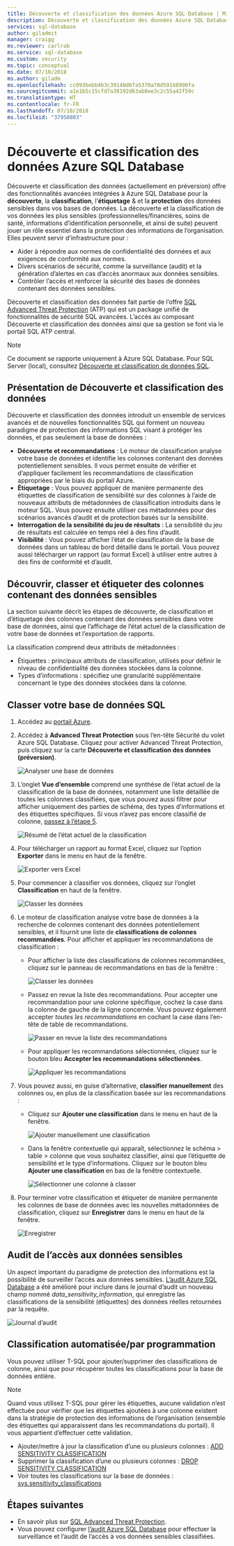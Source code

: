 ```yaml
---
title: Découverte et classification des données Azure SQL Database | Microsoft Docs
description: Découverte et classification des données Azure SQL Database
services: sql-database
author: giladmit
manager: craigg
ms.reviewer: carlrab
ms.service: sql-database
ms.custom: security
ms.topic: conceptual
ms.date: 07/10/2018
ms.author: giladm
ms.openlocfilehash: cc093bebb4b3c39140d6fa5370a78d59168990fa
ms.sourcegitcommit: a1e1b5c15cfd7a38192d63ab8ee3c2c55a42f59c
ms.translationtype: HT
ms.contentlocale: fr-FR
ms.lasthandoff: 07/10/2018
ms.locfileid: "37950803"
---
```

# <a name="azure-sql-database-data-discovery-and-classification"></a>Découverte et classification des données Azure SQL Database
Découverte et classification des données (actuellement en préversion) offre des fonctionnalités avancées intégrées à Azure SQL Database pour la **découverte**, la **classification**, l’**étiquetage**  & et la **protection** des données sensibles dans vos bases de données.
La découverte et la classification de vos données les plus sensibles (professionnelles/financières, soins de santé, informations d’identification personnelle, et ainsi de suite) peuvent jouer un rôle essentiel dans la protection des informations de l’organisation. Elles peuvent servir d’infrastructure pour :
* Aider à répondre aux normes de confidentialité des données et aux exigences de conformité aux normes.
* Divers scénarios de sécurité, comme la surveillance (audit) et la génération d’alertes en cas d’accès anormaux aux données sensibles.
* Contrôler l’accès et renforcer la sécurité des bases de données contenant des données sensibles.

Découverte et classification des données fait partie de l’offre [SQL Advanced Threat Protection](sql-advanced-threat-protection.md) (ATP) qui est un package unifié de fonctionnalités de sécurité SQL avancées. L’accès au composant Découverte et classification des données ainsi que sa gestion se font via le portail SQL ATP central.

> [!NOTE]
> Ce document se rapporte uniquement à Azure SQL Database. Pour SQL Server (local), consultez [Découverte et classification de données SQL](https://go.microsoft.com/fwlink/?linkid=866999).

## <a id="subheading-1"></a>Présentation de Découverte et classification des données
Découverte et classification des données introduit un ensemble de services avancés et de nouvelles fonctionnalités SQL qui forment un nouveau paradigme de protection des informations SQL visant à protéger les données, et pas seulement la base de données :
* **Découverte et recommandations** : Le moteur de classification analyse votre base de données et identifie les colonnes contenant des données potentiellement sensibles. Il vous permet ensuite de vérifier et d’appliquer facilement les recommandations de classification appropriées par le biais du portail Azure.
* **Étiquetage** : Vous pouvez appliquer de manière permanente des étiquettes de classification de sensibilité sur des colonnes à l’aide de nouveaux attributs de métadonnées de classification introduits dans le moteur SQL. Vous pouvez ensuite utiliser ces métadonnées pour des scénarios avancés d’audit et de protection basés sur la sensibilité.
* **Interrogation de la sensibilité du jeu de résultats** : La sensibilité du jeu de résultats est calculée en temps réel à des fins d’audit.
* **Visibilité** : Vous pouvez afficher l’état de classification de la base de données dans un tableau de bord détaillé dans le portail. Vous pouvez aussi télécharger un rapport (au format Excel) à utiliser entre autres à des fins de conformité et d’audit.

## <a id="subheading-2"></a>Découvrir, classer et étiqueter des colonnes contenant des données sensibles
La section suivante décrit les étapes de découverte, de classification et d’étiquetage des colonnes contenant des données sensibles dans votre base de données, ainsi que l’affichage de l’état actuel de la classification de votre base de données et l’exportation de rapports.

La classification comprend deux attributs de métadonnées :
* Étiquettes : principaux attributs de classification, utilisés pour définir le niveau de confidentialité des données stockées dans la colonne.  
* Types d’informations : spécifiez une granularité supplémentaire concernant le type des données stockées dans la colonne.

## <a name="classify-your-sql-database"></a>Classer votre base de données SQL

1. Accédez au [portail Azure](https://portal.azure.com).

2. Accédez à **Advanced Threat Protection** sous l’en-tête Sécurité du volet Azure SQL Database. Cliquez pour activer Advanced Threat Protection, puis cliquez sur la carte **Découverte et classification des données (préversion)**.

   ![Analyser une base de données](./media/sql-data-discovery-and-classification/data_classification.png)

3. L’onglet **Vue d’ensemble** comprend une synthèse de l’état actuel de la classification de la base de données, notamment une liste détaillée de toutes les colonnes classifiées, que vous pouvez aussi filtrer pour afficher uniquement des parties de schéma, des types d’informations et des étiquettes spécifiques. Si vous n’avez pas encore classifié de colonne, [passez à l’étape 5](#step-5).

   ![Résumé de l’état actuel de la classification](./media/sql-data-discovery-and-classification/2_data_classification_overview_dashboard.png)

4. Pour télécharger un rapport au format Excel, cliquez sur l’option **Exporter** dans le menu en haut de la fenêtre.

   ![Exporter vers Excel](./media/sql-data-discovery-and-classification/3_data_classification_export_report.png)

5.  <a id="step-5"></a>Pour commencer à classifier vos données, cliquez sur l’onglet **Classification** en haut de la fenêtre.

    ![Classer les données](./media/sql-data-discovery-and-classification/4_data_classification_classification_tab_click.png)

6. Le moteur de classification analyse votre base de données à la recherche de colonnes contenant des données potentiellement sensibles, et il fournit une liste de **classifications de colonnes recommandées**. Pour afficher et appliquer les recommandations de classification :

    * Pour afficher la liste des classifications de colonnes recommandées, cliquez sur le panneau de recommandations en bas de la fenêtre :

      ![Classer les données](./media/sql-data-discovery-and-classification/5_data_classification_recommendations_panel.png)

    * Passez en revue la liste des recommandations. Pour accepter une recommandation pour une colonne spécifique, cochez la case dans la colonne de gauche de la ligne concernée. Vous pouvez également accepter *toutes les recommandations* en cochant la case dans l’en-tête de table de recommandations.

       ![Passer en revue la liste des recommandations](./media/sql-data-discovery-and-classification/6_data_classification_recommendations_list.png)

    * Pour appliquer les recommandations sélectionnées, cliquez sur le bouton bleu **Accepter les recommandations sélectionnées**.

      ![Appliquer les recommandations](./media/sql-data-discovery-and-classification/7_data_classification_accept_selected_recommendations.png)

7. Vous pouvez aussi, en guise d’alternative, **classifier manuellement** des colonnes ou, en plus de la classification basée sur les recommandations :

    * Cliquez sur **Ajouter une classification** dans le menu en haut de la fenêtre.

      ![Ajouter manuellement une classification](./media/sql-data-discovery-and-classification/8_data_classification_add_classification_button.png)

    * Dans la fenêtre contextuelle qui apparaît, sélectionnez le schéma > table > colonne que vous souhaitez classifier, ainsi que l’étiquette de sensibilité et le type d’informations. Cliquez sur le bouton bleu **Ajouter une classification** en bas de la fenêtre contextuelle.

      ![Sélectionner une colonne à classer](./media/sql-data-discovery-and-classification/9_data_classification_manual_classification.png)

8. Pour terminer votre classification et étiqueter de manière permanente les colonnes de base de données avec les nouvelles métadonnées de classification, cliquez sur **Enregistrer** dans le menu en haut de la fenêtre.

   ![Enregistrer](./media/sql-data-discovery-and-classification/10_data_classification_save.png)

## <a id="subheading-3"></a>Audit de l’accès aux données sensibles

Un aspect important du paradigme de protection des informations est la possibilité de surveiller l’accès aux données sensibles. [L’audit Azure SQL Database](https://docs.microsoft.com/azure/sql-database/sql-database-auditing) a été amélioré pour inclure dans le journal d’audit un nouveau champ nommé *data_sensitivity_information*, qui enregistre las classifications de la sensibilité (étiquettes) des données réelles retournées par la requête.

![Journal d’audit](./media/sql-data-discovery-and-classification/11_data_classification_audit_log.png)

## <a id="subheading-4"></a>Classification automatisée/par programmation

Vous pouvez utiliser T-SQL pour ajouter/supprimer des classifications de colonne, ainsi que pour récupérer toutes les classifications pour la base de données entière.

> [!NOTE]
> Quand vous utilisez T-SQL pour gérer les étiquettes, aucune validation n’est effectuée pour vérifier que les étiquettes ajoutées à une colonne existent dans la stratégie de protection des informations de l’organisation (ensemble des étiquettes qui apparaissent dans les recommandations du portail). Il vous appartient d’effectuer cette validation.

* Ajouter/mettre à jour la classification d’une ou plusieurs colonnes : [ADD SENSITIVITY CLASSIFICATION](https://docs.microsoft.com/en-us/sql/t-sql/statements/add-sensitivity-classification-transact-sql)
* Supprimer la classification d’une ou plusieurs colonnes : [DROP SENSITIVITY CLASSIFICATION](https://docs.microsoft.com/en-us/sql/t-sql/statements/drop-sensitivity-classification-transact-sql)
* Voir toutes les classifications sur la base de données : [sys.sensitivity_classifications](https://docs.microsoft.com/en-us/sql/relational-databases/system-catalog-views/sys-sensitivity-classifications-transact-sql)

## <a id="subheading-5"></a>Étapes suivantes

- En savoir plus sur [SQL Advanced Threat Protection](sql-advanced-threat-protection.md).
- Vous pouvez configurer [l’audit Azure SQL Database](https://docs.microsoft.com/azure/sql-database/sql-database-auditing) pour effectuer la surveillance et l’audit de l’accès à vos données sensibles classifiées.

<!--Anchors-->
[SQL Data Discovery & Classification overview]: #subheading-1
[Discovering, classifying & labeling sensitive columns]: #subheading-2
[Auditing access to sensitive data]: #subheading-3
[Automated/Programmatic classification]: #subheading-4
[Next Steps]: #subheading-5
